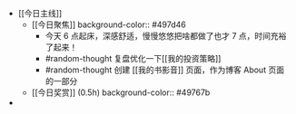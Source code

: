- [[今日主线]]
	- [[今日聚焦]] 
	  background-color:: #497d46
		- 今天 6 点起床，深感舒适，慢慢悠悠把啥都做了也才 7 点，时间充裕了起来！
		- #random-thought 复盘优化一下[[我的投资策略]]
		- #random-thought 创建 [[我的书影音]] 页面，作为博客 About 页面的一部分
	- [[今日奖赏]] (0.5h)
	  background-color:: #49767b
-